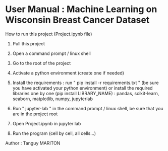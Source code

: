 # User Manual : Machine Learning on Wisconsin Breast Cancer Dataset

How to run this project (Project.ipynb file)

1) Pull this project

2) Open a command prompt / linux shell

3) Go to the root of the project

4) Activate a python environment (create one if needed)

5) Install the requirements : run " pip install -r requirements.txt " (be sure you have activated your python environment) or install the required libraries one by one (pip install LIBRARY_NAME) : pandas, scikit-learn, seaborn, matplotlib, numpy, jupyterlab

6) Run " jupyter-lab " in the command prompt / linux shell, be sure that you are in the project root

7) Open Project.ipynb in jupyter lab

8) Run the program (cell by cell, all cells...)

Author : Tanguy MARITON